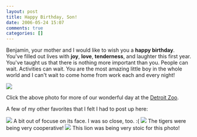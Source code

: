 ```yaml
---
layout: post
title: Happy Birthday, Son!
date: 2006-05-24 15:07
comments: true
categories: []
---
```

Benjamin, your mother and I would like to wish you a <strong>happy birthday</strong>. You've filled out lives with <strong>joy</strong>, <strong>love</strong>, <strong>tenderness</strong>, and laughter this first year. You've taught us that there is nothing more important than you. People can wait. Activities can wait. You are the most amazing little boy in the whole world and I can't wait to come home from work each and every night!

<a href="http://filias.smugmug.com/gallery/1492897/1/71531150"><img src="http://filias.smugmug.com/photos/71531150-S.jpg" /></a>

Click the above photo for more of our wonderful day at the <a title="The Detroit Zoo" href="http://www.detroitzoo.org">Detroit Zoo</a>.

A few of my other favorites that I felt I had to post up here:

<img src="http://filias.smugmug.com/photos/71531169-S.jpg" />
A bit out of focuse on its face. I was so close, too. :(

<img src="http://filias.smugmug.com/photos/71530999-S.jpg" />
The tigers were being very cooperative!

<img src="http://filias.smugmug.com/photos/71521239-S.jpg" />
This lion was being very stoic for this photo!
